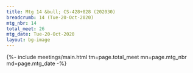 ```yaml
---
title: Mtg 14 &bull; CS-428+828 (202030)
breadcrumb: 14 (Tue-20-Oct-2020)
mtg_nbr: 14
total_meet: 26
mtg_date: Tue-20-Oct-2020
layout: bg-image
---
```


{%- include meetings/main.html
    tm=page.total_meet
    mn=page.mtg_nbr
    md=page.mtg_date
-%}

